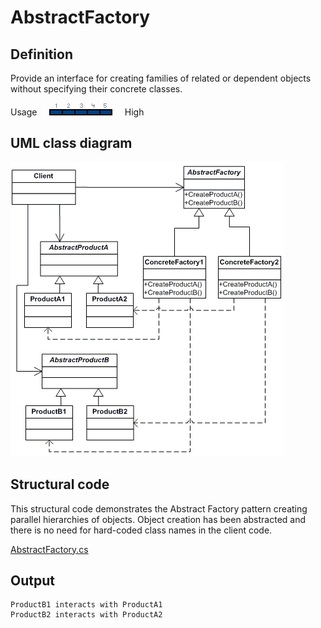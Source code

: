 # AbstractFactory

## Definition

Provide an interface for creating families of related or dependent objects without specifying their concrete classes.

Usage     ![Usage](../../docs/Pictures/DesignPatterns/Usage5.png)     High

## UML class diagram

![Screenshot](../../docs/Pictures/DesignPatterns/abstract.gif)

## Structural code

This structural code demonstrates the Abstract Factory pattern creating parallel hierarchies of objects. Object creation has been abstracted and there is no need for hard-coded class names in the client code.

[AbstractFactory.cs](./AbstractFactory.cs)

## Output

```
ProductB1 interacts with ProductA1
ProductB2 interacts with ProductA2
```

